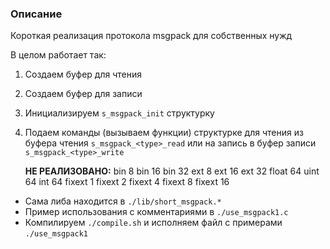 ### Описание 
Короткая реализация протокола msgpack для собственных нужд

В целом работает так:
1. Создаем буфер для чтения
2. Создаем буфер для записи
3. Инициализируем `s_msgpack_init` структурку
4. Подаем команды (вызываем функции) структурке для чтения из буфера чтения `s_msgpack_<type>_read` или на запись в буфер записи `s_msgpack_<type>_write`

   **НЕ РЕАЛИЗОВАНО:**
        bin 8
        bin 16
        bin 32
        ext 8
        ext 16
        ext 32
        float 64
        uint 64
        int 64
        fixext 1
        fixext 2
        fixext 4
        fixext 8
        fixext 16

* Сама либа находится в `./lib/short_msgpack.*`
* Пример использования с комментариями в `./use_msgpack1.c`
* Компилируем `./compile.sh` и исполняем файл с примерами `./use_msgpack1`

